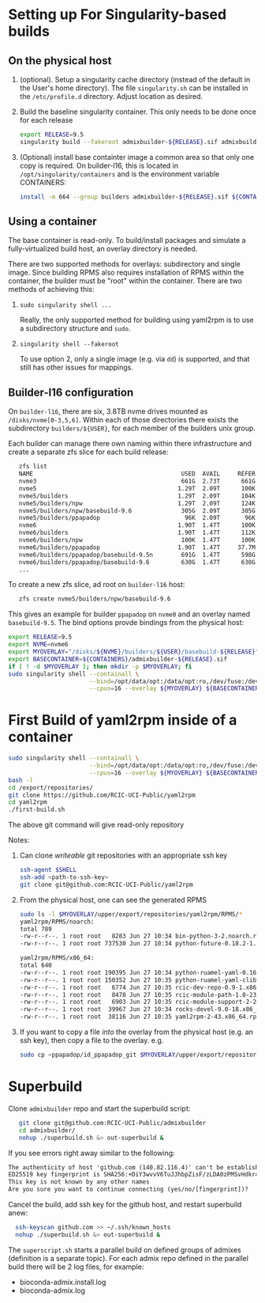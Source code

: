 Setting up For Singularity-based builds
=======================================

On the physical host
--------------------

1. (optional). Setup a singularity cache directory (instead of the default in the User's home directory). 
   The file `singularity.sh` can be installed in the `/etc/profile.d` directory. Adjust location as desired.

2. Build the baseline singularity container. This only needs to be done once for each release
   ```bash
   export RELEASE=9.5 
   singularity build --fakeroot admixbuilder-${RELEASE}.sif admixbuilder.recipe  
   ```
3. (Optional) install base containter image a common area so that only one copy is required. On builder-l16, this is located
   in ``/opt/singularity/containers`` and is the environment variable CONTAINERS:

   ```bash
   install -m 664 --group builders admixbuilder-${RELEASE}.sif ${CONTAINERS}
   ``` 

Using a container
-----------------

The base container is read-only. To build/install packages and simulate a fully-virtualized build host,
an overlay directory is needed. 

There are two supported methods for overlays: subdirectory and single image.
Since building RPMS also requires installation of RPMS within the container, the builder must be "root" within the container.
There are two methods of achieving this:

  1. `sudo singularity shell ...`
   
     Really, the only supported method for building using yaml2rpm is to use a subdirectory structure and `sudo`.
  2. `singularity shell --fakeroot`

      To use option 2, only a single image (e.g. via `dd`) is supported, and that still has other issues for mappings.

Builder-l16 configuration
-------------------------

On `builder-l16`, there are six, 3.8TB nvme drives mounted as `/disks/nvme[0-3,5,6]`. Within
each of those directories there exists the subdirectory `builders/${USER}`, for each member of the builders unix group.

Each builder can manage there own naming within there infrastructure and create a separate zfs slice for each build release:

```bash
   zfs list
   NAME                                          USED  AVAIL     REFER  MOUNTPOINT
   nvme3                                         661G  2.73T      661G  /disks/nvme3
   nvme5                                        1.29T  2.09T      100K  /disks/nvme5
   nvme5/builders                               1.29T  2.09T      104K  /disks/nvme5/builders
   nvme5/builders/npw                           1.29T  2.09T      124K  /disks/nvme5/builders/npw
   nvme5/builders/npw/basebuild-9.6              305G  2.09T      305G  /disks/nvme5/builders/npw/basebuild-9.6 
   nvme5/builders/ppapadop                        96K  2.09T       96K  /disks/nvme5/builders/ppapadop
   nvme6                                        1.90T  1.47T      100K  /disks/nvme6
   nvme6/builders                               1.90T  1.47T      112K  /disks/nvme6/builders
   nvme6/builders/npw                            100K  1.47T      100K  /disks/nvme6/builders/npw
   nvme6/builders/ppapadop                      1.90T  1.47T     37.7M  /disks/nvme6/builders/ppapadop
   nvme6/builders/ppapadop/basebuild-9.5n        691G  1.47T      598G  /disks/nvme6/builders/ppapadop/basebuild-9.5n
   nvme6/builders/ppapadop/basebuild-9.6         630G  1.47T      630G  /disks/nvme6/builders/ppapadop/basebuild-9.6
   ...
```
To create a new zfs slice, ad root on ``builder-l16`` host:
   ```bash
      zfs create nvme5/builders/npw/basebuild-9.6
   ```

This gives an example for builder `ppapadop` on `nvme0` and an overlay named `basebuild-9.5`. 
The bind options provde bindings from the physical host: 

```bash
export RELEASE=9.5
export NVME=nvme6
export MYOVERLAY="/disks/${NVME}/builders/${USER}/basebuild-${RELEASE}"
export BASECONTAINER=${CONTAINERS}/admixbuilder-${RELEASE}.sif
if [ ! -d $MYOVERLAY ]; then mkdir -p $MYOVERLAY; fi
sudo singularity shell --containall \
                       --bind=/opt/data/opt:/data/opt:ro,/dev/fuse:/dev/fuse \
                       --cpus=16 --overlay ${MYOVERLAY} ${BASECONTAINER} 
```


First Build of yaml2rpm inside of a container
=============================================

```bash
sudo singularity shell --containall \
                       --bind=/opt/data/opt:/data/opt:ro,/dev/fuse:/dev/fuse \
                       --cpus=16 --overlay ${MYOVERLAY} ${BASECONTAINER}
bash -l
cd /export/repositories/
git clone https://github.com/RCIC-UCI-Public/yaml2rpm
cd yaml2rpm
./first-build.sh 
```

The above git command will give read-only repository

Notes:
1. Can clone *writeable* git repositories with an appropriate ssh key
   
   ```bash
   ssh-agent $SHELL
   ssh-add <path-to-ssh-key>
   git clone git@github.com:RCIC-UCI-Public/yaml2rpm
   ```

2. From the physical host, one can see the generated RPMS

   ```bash
   sudo ls -l $MYOVERLAY/upper/export/repositories/yaml2rpm/RPMS/*    
   yaml2rpm/RPMS/noarch:
   total 789
   -rw-r--r--. 1 root root   8283 Jun 27 10:34 bin-python-3-2.noarch.rpm
   -rw-r--r--. 1 root root 737530 Jun 27 10:34 python-future-0.18.2-1.noarch.rpm

   yaml2rpm/RPMS/x86_64:
   total 640
   -rw-r--r--. 1 root root 190395 Jun 27 10:34 python-ruamel-yaml-0.16.12-1.x86_64.rpm
   -rw-r--r--. 1 root root 150352 Jun 27 10:35 python-ruamel-yaml-clib-0.2.2-1.x86_64.rpm
   -rw-r--r--. 1 root root   6774 Jun 27 10:35 rcic-dev-repo-0.9-1.x86_64.rpm
   -rw-r--r--. 1 root root   8478 Jun 27 10:35 rcic-module-path-1.0-23.x86_64.rpm
   -rw-r--r--. 1 root root   6903 Jun 27 10:35 rcic-module-support-2-27.x86_64.rpm
   -rw-r--r--. 1 root root  39967 Jun 27 10:34 rocks-devel-9.0-18.x86_64.rpm
   -rw-r--r--. 1 root root  38116 Jun 27 10:35 yaml2rpm-2-43.x86_64.rpm

   ```

3. If you want to copy a file *into* the overlay from the physical host (e.g. an ssh key), then copy a file
   to the overlay. e.g.

   ```bash
   sudo cp ~ppapadop/id_ppapadop_git $MYOVERLAY/upper/export/repositories
   ```
Superbuild
==========

Clone ``admixbuilder`` repo and start the superbuild script:

```bash
   git clone git@github.com:RCIC-UCI-Public/admixbuilder
   cd admixbuilder/
   nohup ./superbuild.sh &> out-superbuild &
```

If you see errors right away similar to the following:
   ```txt
   The authenticity of host 'github.com (140.82.116.4)' can't be established.
   ED25519 key fingerprint is SHA256:+DiY3wvvV6TuJJhbpZisF/zLDA0zPMSvHdkr4UvCOqU.
   This key is not known by any other names
   Are you sure you want to continue connecting (yes/no/[fingerprint])?
   ```

Cancel the build, add ssh key for the github host, and restart superbuild anew:

   ```bash
     ssh-keyscan github.com >> ~/.ssh/known_hosts
     nohup ./superbuild.sh &> out-superbuild &
   ```

The ``superscript.sh``  starts a parallel build on defined groups of admixes (definition is a separate topic).
For each admix repo defined in the parallel build there will be 2 log files, for example:
   - bioconda-admix.install.log    
   - bioconda-admix.log     
